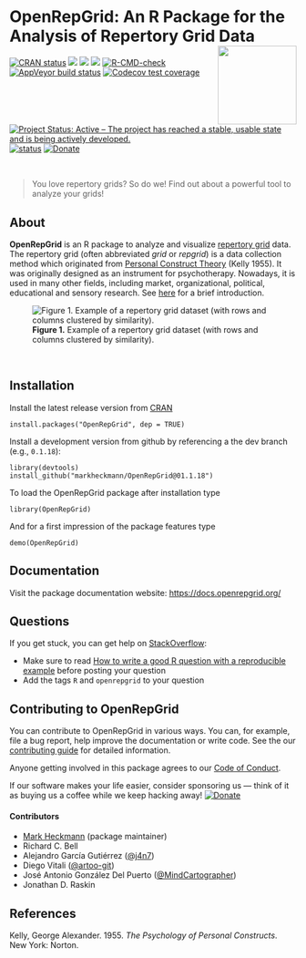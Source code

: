 
<!-- README.md is generated from README.Rmd. Please edit that file -->

# OpenRepGrid: An R Package for the Analysis of Repertory Grid Data <a href="https://docs.openrepgrid.org"><img src="man/figures/logo.png" align="right" height="138" /></a>

<!-- badges: start -->

[![CRAN
status](https://www.r-pkg.org/badges/version/OpenRepGrid)](https://CRAN.R-project.org/package=OpenRepGrid)
[![](https://cranlogs.r-pkg.org/badges/OpenRepGrid)](https://cran.rstudio.com/web/packages/OpenRepGrid/index.html)
[![](http://cranlogs.r-pkg.org/badges/grand-total/OpenRepGrid)](https://cran.r-project.org/package=OpenRepGrid)
[![](https://img.shields.io/badge/devel-v0.1.18-blue.svg)](https://github.com/markheckmann/OpenRepGrid)
[![R-CMD-check](https://github.com/markheckmann/OpenRepGrid/actions/workflows/R-CMD-check.yaml/badge.svg)](https://github.com/markheckmann/OpenRepGrid/actions/workflows/R-CMD-check.yaml)
[![AppVeyor build
status](https://ci.appveyor.com/api/projects/status/github/markheckmann/OpenRepGrid?branch=master&svg=true)](https://ci.appveyor.com/project/markheckmann/OpenRepGrid)
[![Codecov test
coverage](https://codecov.io/gh/markheckmann/OpenRepGrid/branch/master/graph/badge.svg)](https://codecov.io/gh/markheckmann/OpenRepGrid?branch=master)
[![Project Status: Active – The project has reached a stable, usable
state and is being actively
developed.](https://www.repostatus.org/badges/latest/active.svg)](https://www.repostatus.org/#active)
[![status](https://joss.theoj.org/papers/88b1ba29095623f416d9fe944afe5cd8/status.svg)](https://joss.theoj.org/papers/88b1ba29095623f416d9fe944afe5cd8)
[![Donate](https://img.shields.io/badge/Donate-❤-EA4AAA)](https://github.com/sponsors/markheckmann)

<!-- badges: end -->

<br>

> You love repertory grids? So do we! Find out about a powerful tool to
> analyze your grids!

## About

**OpenRepGrid** is an R package to analyze and visualize [repertory
grid](https://en.wikipedia.org/wiki/Repertory_grid) data. The repertory
grid (often abbreviated *grid* or *repgrid*) is a data collection method
which originated from [Personal Construct
Theory](https://en.wikipedia.org/wiki/Personal_construct_theory) (Kelly
1955). It was originally designed as an instrument for psychotherapy.
Nowadays, it is used in many other fields, including market,
organizational, political, educational and sensory research. See
[here](https://docs.openrepgrid.org/articles/web/intro) for a brief
introduction.

<figure>
<img src="man/figures/bertin-clustered.png"
alt="Figure 1. Example of a repertory grid dataset (with rows and columns clustered by similarity)." />
<figcaption aria-hidden="true"><strong>Figure 1.</strong> Example of a
repertory grid dataset (with rows and columns clustered by
similarity).</figcaption>
</figure>

<br>

## Installation

Install the latest release version from
[CRAN](https://cran.r-project.org/web/packages/OpenRepGrid/index.html)

    install.packages("OpenRepGrid", dep = TRUE)

Install a development version from github by referencing a the dev
branch (e.g., `0.1.18`):

    library(devtools)
    install_github("markheckmann/OpenRepGrid@01.1.18") 

To load the OpenRepGrid package after installation type

    library(OpenRepGrid) 

And for a first impression of the package features type

    demo(OpenRepGrid)

## Documentation

Visit the package documentation website: <https://docs.openrepgrid.org/>

## Questions

If you get stuck, you can get help on
[StackOverflow](https://stackoverflow.com/):

- Make sure to read [How to write a good R question with a reproducible
  example](https://stackoverflow.com/collectives/r-language/articles/76995406/how-to-write-a-good-r-question-with-a-reproducible-example)
  before posting your question
- Add the tags `R` and `openrepgrid` to your question

## Contributing to OpenRepGrid

You can contribute to OpenRepGrid in various ways. You can, for example,
file a bug report, help improve the documentation or write code. See the
our [contributing guide](https://docs.openrepgrid.org/CONTRIBUTING.html)
for detailed information.

Anyone getting involved in this package agrees to our [Code of
Conduct](https://github.com/markheckmann/OpenRepGrid/blob/master/CODE_OF_CONDUCT.md).

If our software makes your life easier, consider sponsoring us — think
of it as buying us a coffee while we keep hacking away!
[![Donate](https://img.shields.io/badge/Donate-❤-EA4AAA)](https://github.com/sponsors/markheckmann)

#### Contributors

- [Mark Heckmann](https://markheckmann.de) (package maintainer)
- Richard C. Bell
- Alejandro García Gutiérrez ([@j4n7](https://github.com/j4n7))
- Diego Vitali ([@artoo-git](https://github.com/artoo-git))
- José Antonio González Del Puerto
  ([@MindCartographer](https://github.com/MindCartographer))
- Jonathan D. Raskin

## References

Kelly, George Alexander. 1955. *The Psychology of Personal Constructs*.
New York: Norton.
